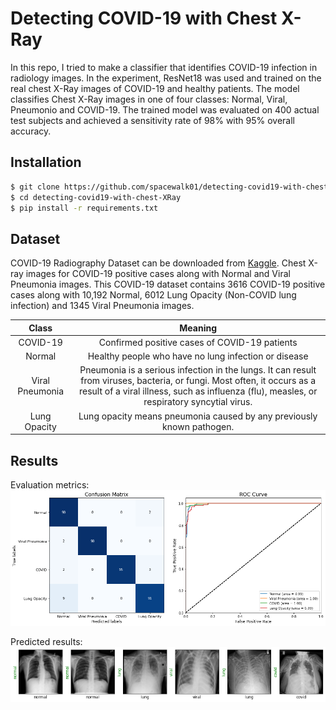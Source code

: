 # Detecting COVID-19 with Chest X-Ray

In this repo, I tried to make a classifier that identifies COVID-19 infection in radiology images. In the experiment, ResNet18 was used and trained on the real chest X-Ray images of COVID-19 and healthy patients. The model classifies Chest X-Ray images in one of four classes: Normal, Viral, Pneumonio and COVID-19. The trained model was evaluated on 400 actual test subjects and achieved a sensitivity rate of 98% with 95% overall accuracy.


## Installation
```bash
$ git clone https://github.com/spacewalk01/detecting-covid19-with-chest-XRay
$ cd detecting-covid19-with-chest-XRay
$ pip install -r requirements.txt
```

## Dataset

COVID-19 Radiography Dataset can be downloaded from [Kaggle](https://www.kaggle.com/tawsifurrahman/covid19-radiography-database). Chest X-ray images for COVID-19 positive cases along with Normal and Viral Pneumonia images. This COVID-19 dataset contains 3616 COVID-19 positive cases along with 10,192 Normal, 6012 Lung Opacity (Non-COVID lung infection) and 1345 Viral Pneumonia images. 

| Class | Meaning |
| :---: | :---: | 
| COVID-19 |  Confirmed positive cases of COVID-19 patients |
| Normal | Healthy people who have no lung infection or disease |
| Viral Pneumonia | Pneumonia is a serious infection in the lungs. It can result from viruses, bacteria, or fungi. Most often, it occurs as a result of a viral illness, such as influenza (flu), measles, or respiratory syncytial virus. |
| Lung Opacity | Lung opacity means pneumonia caused by any previously known pathogen. |
## Results

Evaluation metrics:
![alt text](auc.png)

Predicted results:
![alt text](covid_prediction.png)



